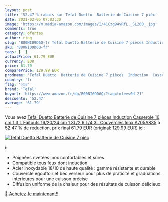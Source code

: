 ```yaml
---
layout: post
title: '52.47 % rabais sur Tefal Duetto  Batterie de Cuisine 7 pièc'
date: 2021-02-05 07:03:30
image: 'https://m.media-amazon.com/images/I/41Czg94vRfL._SL200_.jpg'
comments: true
category: ofertas
author: ring
slug: 'B00NI09D6Q-fr Tefal Duetto Batterie de Cuisine 7 pièces Induction...'
sku: 'B00NI09D6Q-fr'
tags: [  ]
actualPrice: 61.79 EUR
currency: EUR
price: 61.79
comparePrice: 129.99 EUR
prodname: 'Tefal Duetto  Batterie de Cuisine 7 pièces  Induction  Casserole 16 cm  1 3 L   Faitouts 16/20/24 cm  1 3L/2 6 L/4 3L   Couvercles Inox A705A835'
country: 'fr'
flag: '🇫🇷'
brand: 'Tefal'
buyurl: 'https://www.amazon.fr/dp/B00NI09D6Q/?tag=tolees0d-21'
descuento: '52.47'
average: '61.79'
---
```


Vous avez [Tefal Duetto  Batterie de Cuisine 7 pièces  Induction  Casserole 16 cm  1 3 L   Faitouts 16/20/24 cm  1 3L/2 6 L/4 3L   Couvercles Inox A705A835](https://www.amazon.fr/dp/B00NI09D6Q/?tag=tolees0d-21)  à  52.47 % de réduction, prix final  61.79 EUR (original: 129.99 EUR) ici:

[![Tefal Duetto  Batterie de Cuisine 7 pièc](https://m.media-amazon.com/images/I/41Czg94vRfL._SL200_.jpg)](https://www.amazon.fr/dp/B00NI09D6Q/?tag=tolees0d-21)

ℹ️:

- Poignées rivetées inox confortables et sûres
- Compatible tous feux dont induction
- Acier inoxydable 18/10 de haute qualité : gamme résistante et durable
- Couvercle égouttoir et bec verseur pour plus de praticité et graduations intérieures pour une cuisson précise
- Diffusion uniforme de la chaleur pour des résultats de cuisson délicieux

[🛒 Achetez-le maintenant!!](https://www.amazon.fr/dp/B00NI09D6Q/?tag=tolees0d-21)
